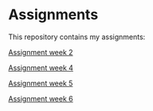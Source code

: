 # Assignments

This repository contains my assignments:

[Assignment week 2](https://github.com/Giannovanwell/Assignments/blob/master/Assignment_week_2%2B(1).ipynb)

[Assignment week 4](https://github.com/Giannovanwell/Assignments/blob/master/Assignment_week_4.ipynb)

[Assignment week 5](https://github.com/Giannovanwell/Assignments/blob/master/Assignment_week_5.ipynb)

[Assignment week 6](https://github.com/Giannovanwell/Assignments/blob/master/assignment%20week%206..ipynb) 
